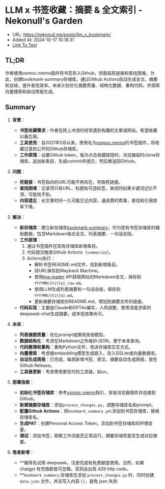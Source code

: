 # LLM x 书签收藏：摘要 & 全文索引 - Nekonull's Garden
- URL: https://nekonull.me/posts/llm_x_bookmark/
- Added At: 2024-10-17 10:18:31
- [Link To Text](2024-10-17-llm-x-书签收藏：摘要-&-全文索引---nekonull's-garden_raw.md)

## TL;DR
作者使用osmos::memo插件将书签存入Github，但面临死链接和查找困难。为此，创建bookmark-summary存储库，通过Github Actions自动生成全文、摘要和总结，提升查找效率。未来计划优化摘要质量、结构化数据、重构代码，并探索向量搜索和自动周报生成。

## Summary
1. **背景**：
   - **书签收藏需求**：作者在网上冲浪时经常遇到有趣的文章或网站，希望收藏以备后用。
   - **工具使用**：自2021年5月以来，使用名为[osmos::memo](https://github.com/osmoscraft/osmosmemo)的书签插件，将收藏记录到公开的Github存储库。
   - **工作原理**：设置Github token，每次点击收藏按钮时，浏览器临时clone存储库，追加新条目，生成commit并提交，然后推送回Github。

2. **问题**：
   - **死链接**：书签指向的URL可能不再存在，导致死链接。
   - **查找困难**：记录项只有URL、标题和可选标签，查找时如果关键词记忆不清，可能找不到。
   - **内容遗忘**：长文章时间一久可能忘记内容，通读费时费事，查找和引用效率下降。

3. **解决**：
   - **新存储库**：建立新存储库[bookmark-summary](https://github.com/jerrylususu/bookmark-summary)，作为现有书签存储库的辅助数据，包含Markdown格式全文、列表摘要、一句话总结。
   - **工作原理**：
     1. 通过书签插件在现有存储库新增条目。
     2. 代码提交触发Github Actions（`summarize`）。
     3. Actions执行：
        - 解析书签README.md文件，找到新增条目。
        - 将URL保存到Wayback Machine。
        - 使用[jina reader](https://jina.ai/reader/) API获取网址的Markdown全文，保存到`YYYYMM/{title}_raw.md`。
        - 使用LLM生成列表摘要和一句话总结，保存到`YYYYMM/{title}.md`。
        - 更新摘要存储库的README.md，增加到摘要文件的链接。
   - **代码实现**：主要由Claude和GPT4o编写，人肉调整，使用深度求索的deepseek-chat生成摘要，成本低效果尚可。

4. **未来**：
   - **列表摘要质量**：优化prompt或换用其他模型。
   - **数据结构化**：考虑在Markdown之外维护JSON，便于未来查询。
   - **代码整理和重构**：重构Python文件，改进存储库交互方式。
   - **向量搜索**：考虑接embedding模型生成嵌入，存入SQLite或向量数据库。
   - **自动生成周报**：已完成，每周新增书签、原文、摘要自动生成周报，放在Github Release。
   - **工具链更新**：考虑使用更现代的工具链，如uv。

5. **部署指南**：
   - **初始化书签存储库**：参考[osmos::memo](https://github.com/osmoscraft/osmosmemo)指引，安装浏览器插件并连接到Github。
   - **新建摘要存储库**：添加`process_changes.py`，调整存储库名和prompt。
   - **配置Github Actions**：将`bookmark_summary.yml`添加到书签存储库，替换存储库名。
   - **生成PAT**：创建Personal Access Token，添加到书签存储库的环境变量。
   - **测试**：添加书签，观察工作流是否正常运行，摘要存储库是否生成对应摘要。
6. **笔者新增**：
   - **推荐先试用 deepseek，注册完成有免费额度使用。当然，如果 chatgpt 有充值额度可忽略，否则会出现 429 http code。
   - **`bookmark_summary` 存储库在添加 `process_changes.py` 时，同时创建 `data.json` 文件，并且写入内容 `[]`，避免 json 失败.
